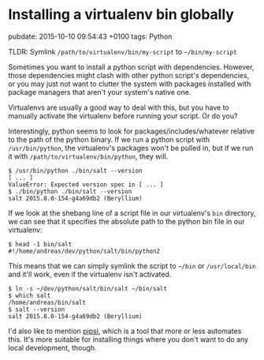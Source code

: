 # Installing a virtualenv bin globally
pubdate: 2015-10-10 09:54:43 +0100
tags: Python

TLDR: Symlink `/path/to/virtualenv/bin/my-script` to `~/bin/my-script`

Sometimes you want to install a python script with dependencies. However, those dependencies might clash with other python script's dependencies, or you may just not want to clutter the system with packages installed with package managers that aren't your system's native one.

Virtualenvs are usually a good way to deal with this, but you have to manually activate the virtualenv before running your script. Or do you?

Interestingly, python seems to look for packages/includes/whatever relative to the path of the python binary. If we run a python script with `/usr/bin/python`, the virtualenv's packages won't be pulled in, but if we run it with `/path/to/virtualenv/bin/python`, they will.

	$ /usr/bin/python ./bin/salt --version
	[ ... ]
	ValueError: Expected version spec in [ ... ]
	$ ./bin/python ./bin/salt --version
	salt 2015.8.0-154-g4a69db2 (Beryllium)

If we look at the shebang line of a script file in our virtualenv's `bin` directory, we can see that it specifies the absolute path to the python bin file in our virtualenv:

	$ head -1 bin/salt
	#!/home/andreas/dev/python/salt/bin/python2

This means that we can simply symlink the script to `~/bin` or `/usr/local/bin` and it'll work, even if the virtualenv isn't activated.

	$ ln -s ~/dev/python/salt/bin/salt ~/bin/salt
	$ which salt
	/home/andreas/bin/salt
	$ salt --version
	salt 2015.8.0-154-g4a69db2 (Beryllium)

I'd also like to mention [pipsi](https://github.com/mitsuhiko/pipsi), which is a tool that more or less automates this. It's more suitable for installing things where you don't want to do any local development, though.

